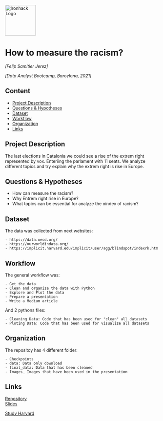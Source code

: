 <img src="https://bit.ly/2VnXWr2" alt="Ironhack Logo" width="100"/>

# How to measure the racism?
*[Felip Samitier Jerez]*

*[Data Analyst Bootcamp, Barcelona, 2021]*

## Content
- [Project Description](#project-description)
- [Questions & Hypotheses](#questions-hypotheses)
- [Dataset](#dataset)
- [Workflow](#workflow)
- [Organization](#organization)
- [Links](#links)

## Project Description

The last elections in Catalonia we could see a rise of the extrem right represented by vox. Enteriing the parlament with 11 seats.
We analyze different topics and try explain why the extrem right is rise in Europe.

## Questions & Hypotheses

- How can measure the racism?
- Why Entrem right rise in Europe?
- What topics can be essential for analyze the oindex of racism?

## Dataset

The data was collected from next websites: 

    - https://data.oecd.org/
    - https://ourworldindata.org/
    - https://implicit.harvard.edu/implicit/user/agg/blindspot/indexrk.htm

## Workflow

The general workflow was:

    - Get the data
    - Clean and organize the data with Python
    - Explore and Plot the data
    - Prepare a presentation
    - Write a Medium article
    
And 2 pythons files:

    - Cleaning Data: Code that has been used for "clean" all datasets
    - Ploting Data: Code that has been used for visualize all datasets

## Organization

The repositoy has 4 different folder: 

    - Checkpoints
    - data: Data only download
    - final_data: Data that has been cleaned
    - Images_ Images that have been used in the presentation

## Links

[Repository](https://github.com/FelipSamitier/Project-Week-5-Your-Own-Project)  
[Slides](https://docs.google.com/presentation/d/1TOh-1cz4Y8fHc8QaAI6qI-4KFU9StFz-M12Q2dej4fw/edit?usp=sharing)

[Study Harvard](https://implicit.harvard.edu/implicit/user/agg/blindspot/indexrk.htm)
